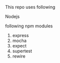This repo uses following

Nodejs

following npm modules
1. express
2. mocha
3. expect
4. supertest
5. rewire